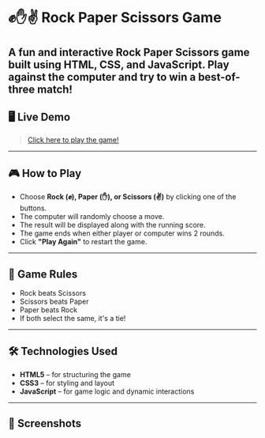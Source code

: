 # ✊✋✌ Rock Paper Scissors Game

A fun and interactive **Rock Paper Scissors** game built using **HTML, CSS, and JavaScript**. Play against the computer and try to win a best-of-three match!
---
## 🖥️ Live Demo

> [Click here to play the game!](https://rock-paper-scissors-5st9sq8qn-cheruvu-shriyas-projects.vercel.app/)

---




## 🎮 How to Play

- Choose **Rock (✊), Paper (✋), or Scissors (✌)** by clicking one of the buttons.
- The computer will randomly choose a move.
- The result will be displayed along with the running score.
- The game ends when either player or computer wins 2 rounds.
- Click **"Play Again"** to restart the game.

---

## 🧠 Game Rules

- Rock beats Scissors
- Scissors beats Paper
- Paper beats Rock
- If both select the same, it's a tie!

---

## 🛠️ Technologies Used

- **HTML5** – for structuring the game
- **CSS3** – for styling and layout
- **JavaScript** – for game logic and dynamic interactions

---

## 📸 Screenshots

> 

